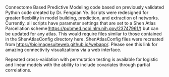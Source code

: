 Connectome Based Predictive Modeling code based on previously validated Python code created by Dr. Fengdan Ye. Scripts were redesigned for greater flexbility in model building, prediction, and extraction of networks. Currently, all scripts have parameter settings that are set to a Shen Atlas Parcellation scheme(https://pubmed.ncbi.nlm.nih.gov/23747961/) but can be updated for any atlas. This would require files similar to those contained in the ShenAtlasConfig directory here. ShenAtlasConfig files were recreated from https://bioimagesuiteweb.github.io/webapp/. Please see this link for amazing connectivity visualizations via a web interface. 

Repeated cross-vaidation with permutation testing is available for logistic and linear models with the ability to include covariates through partial correlations. 


